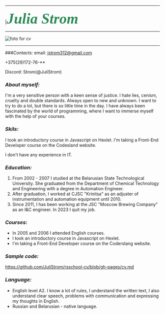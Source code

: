 ___________________________________________________________________________
|<font color=#2E8B57 size= 84 face = "black body">***Julia Strom***</font> 
______________________________________________________
![foto for cv](/fotocv.jpg) 
_______________________________________________________
###*Contacts:*
email: jstrom312@gmail.com 

+375(29)172-76-**

Discord: Strom(@JuliStrom)

### *About myself:*
I'm a very sensitive person with a keen sense of justice. I hate lies, cenism, cruelty and double standards. Always open to new and unknown. I want to try to do a lot, but there is so little time in the day. I have always been fascinated by the world of programming, where I want to immerse myself with the help of your courses.

### *Skils:*
  I took an introductory course in Javascript on Hexlet.
I'm taking a Front-End Developer course on the Codesland website.

I don't have any experience in IT.

### *Education:* 
 1. From 2002 - 2007 I studied at the Belarusian State Technological University. She graduated from the Department of Chemical Technology and Engineering with a degree in Automation Engineer.
2. After graduation, I worked at CJSC "Krinitsa" as an adjuster of instrumentation and automation equipment until 2010.
3. Since 2011, I has been working at the JSC "Moscow Brewing Company" as an I&C engineer. In 2023 I quit my job.



### *Courses:* 
- In 2005 and 2006 I attended English courses.
-  I took an introductory course in Javascript on Hexlet.
- I'm taking a Front-End Developer course on the Coderslang website.


### *Sample code:*

https://github.com/JuliStrom/rsschool-cv/blob/gh-pages/cv.md
### *Language:*
- English level A2. I know a lot of rules, I understand the written text, I also understand clear speech, problems with communication and expressing my thoughts in English.
- Russian and Belarusian - native language.
